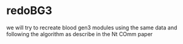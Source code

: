 # redoBG3
we will try to recreate blood gen3 modules using the same data and following the algorithm as describe in the Nt COmm paper
